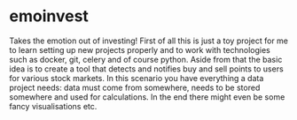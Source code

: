 # emoinvest
Takes the emotion out of investing!
First of all this is just a toy project for me to learn setting up new projects properly and to work with technologies
such as docker, git, celery and of course python. Aside from that the basic idea is to create a tool that detects and
notifies buy and sell points to users for various stock markets. In this scenario you have everything a data project
needs: data must come from somewhere, needs to be stored somewhere and used for calculations. In the end there might
even be some fancy visualisations etc.
